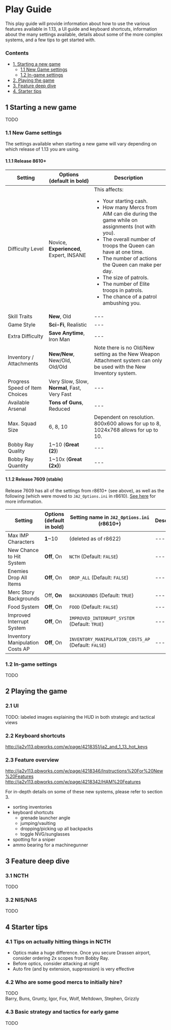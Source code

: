 # Play Guide
This play guide will provide information about how to use the various features available in 1.13, a UI guide and keyboard shortcuts, information about the many settings available, details about some of the more complex systems, and a few tips to get started with.

### Contents
- [1. Starting a new game](#1-starting-a-new-game)
  - [1.1 New Game settings](#11-new-game-settings)
  - [1.2 In-game settings](#12-in-game-settings)
- [2. Playing the game](#2-playing-the-game)
- [3. Feature deep dive](#3-feature-deep-dive)
- [4. Starter tips](#4-starter-tips)


## 1 Starting a new game
TODO

### 1.1 New Game settings
The settings available when starting a new game will vary depending on which release of 1.13 you are using.

#### 1.1.1 Release 8610+

| Setting | Options (default in bold) | Description |
| --- | --- |  --- |
| Difficulty Level | Novice, **Experienced**, Expert, INSANE | This affects: <ul><li>Your starting cash.</li><li>How many Mercs from AIM can die during the game while on assignments (not with you).</li><li>The overall number of troops the Queen can have at one time.</li><li>The number of actions the Queen can make per day.</li><li>The size of patrols.</li><li>The number of Elite troops in patrols.</li><li>The chance of a patrol ambushing you.</li></ul>
| Skill Traits | **New**, Old | --- |
| Game Style | **Sci-Fi**, Realistic | --- |
| Extra Difficulty | **Save Anytime**, Iron Man | --- |
| Inventory / Attachments | **New/New**, New/Old, Old/Old |  Note there is no Old/New setting as the New Weapon Attachment system can only be used with the New Inventory system. |
| Progress Speed of Item Choices | Very Slow, Slow, **Normal**, Fast, Very Fast |  --- |
| Available Arsenal | **Tons of Guns**, Reduced |  --- |
| Max. Squad Size | 6, 8, 10 |  Dependent on resolution. 800x600 allows for up to 8, 1024x768 allows for up to 10. |
| Bobby Ray Quality | 1~10 (**Great (2)**) |  --- |
| Bobby Ray Quantity | 1~10x (**Great (2x)**) |  --- |

#### 1.1.2 Release 7609 (stable)
Release 7609 has all of the settings from r8610+ (see above), as well as the following (which were moved to `JA2_Options.ini` in r8610). [See here](http://thepit.ja-galaxy-forum.com/index.php?t=msg&th=23855) for more information.

| Setting | Options (default in bold) | Setting name in `JA2_Options.ini` (r8610+) | Description |
| --- | --- |  --- |  --- |
| Max IMP Characters | **1**~10 |  (deleted as of r8622) |  --- |
| New Chance to Hit System | **Off**, On |  `NCTH` (Default: `FALSE`) |  --- |
| Enemies Drop All Items | **Off**, On |  `DROP_ALL` (Default: `FALSE`) |  --- |
| Merc Story Backgrounds | Off, **On** |  `BACKGROUNDS` (Default: `TRUE`) |  --- |
| Food System | **Off**, On |  `FOOD` (Default: `FALSE`) |  --- |
| Improved Interrupt System | **Off**, On |  `IMPROVED_INTERRUPT_SYSTEM` (Default: `TRUE`) |  --- |
| Inventory Manipulation Costs AP | **Off**, On |  `INVENTORY_MANIPULATION_COSTS_AP` (Default: `FALSE`) |  --- |

### 1.2 In-game settings
TODO


## 2 Playing the game

### 2.1 UI
TODO: labeled images explaining the HUD in both strategic and tactical views

### 2.2 Keyboard shortcuts
http://ja2v113.pbworks.com/w/page/4218351/ja2_and_1_13_hot_keys

### 2.3 Feature overview
http://ja2v113.pbworks.com/w/page/4218346/Instructions%20For%20New%20Features
http://ja2v113.pbworks.com/w/page/4218342/HAM%20Features

For in-depth details on some of these new systems, please refer to section 3.

- sorting inventories
- keyboard shortcuts
  - grenade launcher angle
  - jumping/vaulting
  - dropping/picking up all backpacks
  - toggle NVG/sunglasses
- spotting for a sniper
- ammo bearing for a machinegunner


## 3 Feature deep dive

### 3.1 NCTH
TODO

### 3.2 NIS/NAS
TODO


## 4 Starter tips

### 4.1 Tips on actually hitting things in NCTH
- Optics make a huge difference. Once you secure Drassen airport, consider ordering 2x scopes from Bobby Ray.
- Before optics, consider attacking at night
- Auto fire (and by extension, suppression) is very effective

### 4.2 Who are some good mercs to initially hire?
TODO  
Barry, Buns, Grunty, Igor, Fox, Wolf, Meltdown, Stephen, Grizzly

### 4.3 Basic strategy and tactics for early game
TODO
